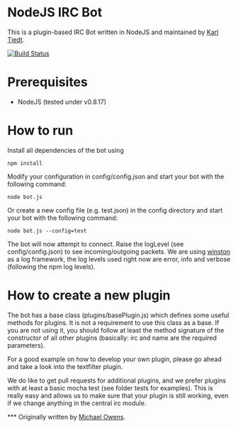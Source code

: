 NodeJS IRC Bot
==============
This is a plugin-based IRC Bot written in NodeJS and maintained by [Karl Tiedt](http://twitter.com/ktiedt).

[![Build Status](https://travis-ci.org/triplem/NodeJS-IRC-Bot.png)](https://travis-ci.org/triplem/NodeJS-IRC-Bot)

Prerequisites
=============
* NodeJS (tested under v0.8.17)

How to run
==========
Install all dependencies of the bot using 

    npm install

Modify your configuration in config/config.json and start your bot with the following command:

    node bot.js

Or create a new config file (e.g. test.json) in the config directory and start your bot with the 
following command:

    node bot.js --config=test    

The bot will now attempt to connect. Raise the logLevel (see config/config.json) to see incoming/outgoing packets.
We are using [winston](https://npmjs.org/package/winston) as a log framework, the log levels used right now are
error, info and verbose (following the npm log levels).  

How to create a new plugin
==========================

The bot has a base class (plugins/basePlugin.js) which defines some useful methods for plugins. It is not a requirement
to use this class as a base. If you are not using it, you should follow at least the method signature of the constructor
of all other plugins (basically: irc and name are the required parameters).

For a good example on how to develop your own plugin, please go ahead and take a look into the textfilter plugin.

We do like to get pull requests for additional plugins, and we prefer plugins with at least a basic mocha test (see 
folder tests for examples). This is really easy and allows us to make sure that your plugin is still working, even
if we change anything in the central irc module.

*** Originally written by [Michael Owens](http://www.michaelowens.nl).
